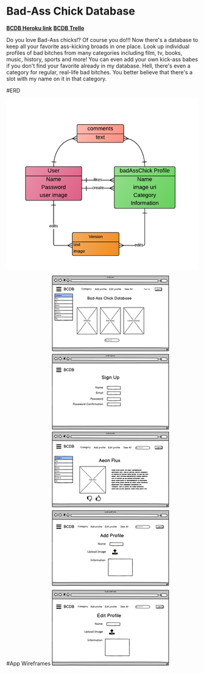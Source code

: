# Bad-Ass Chick Database

[**BCDB Heroku link**](https://secret-citadel-7438.herokuapp.com/)
[**BCDB Trello**](https://trello.com/b/QlcZP4UC/bad-ass-chick-database)

Do you love Bad-Ass chicks!? Of course you do!!! Now there's a database to keep all your favorite ass-kicking broads in one place. Look up individual profiles of bad bitches from many categories including film, tv, books, music, history, sports and more! You can even add your own kick-ass babes if you don't find your favorite already in my database. Hell, there's even a category for regular, real-life bad bitches. You better believe that there's a slot with my name on it in that category. 

#ERD

![BCDB ERD](app/assets/wireframes/badAssChickERD.png)

#App Wireframes
![App Wireframes](app/assets/wireframes/newMockup_1.png)